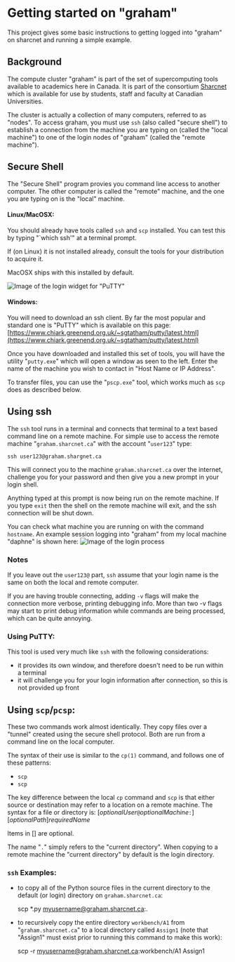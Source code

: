 # Getting started on "graham"

This project gives some basic instructions to getting logged into "graham" on sharcnet and running a simple example.

## Background

The compute cluster "graham" is part of the set of supercomputing tools available to academics here in Canada.  It is part of the consortium [Sharcnet](https://sharcnet.ca) which is available for use by students, staff and faculty at Canadian Universities.

The cluster is actually a collection of many computers, referred to as "nodes".  To access graham, you must use `ssh` (also called "secure shell") to establish a connection from the machine you are typing on (called the "local machine") to one of the login nodes of "graham" (called the "remote machine").


## Secure Shell

The "Secure Shell" program provies you command line access to another computer.  The other computer is called the "remote" machine, and the one you are typing on is the "local" machine.


#### Linux/MacOSX:
You should already have tools called `ssh` and `scp` installed.  You can test this by typing "`which ssh'" at a terminal prompt.

If (on Linux) it is not installed already, consult the tools for your distribution to acquire it.

MacOSX ships with this installed by default.

![Image of the login widget for "PuTTY"](https://github.com/andrewhw/sharcnet-graham-getting-started/main/src/common/images/putty.png "Putty Login Screen")

#### Windows:
You will need to download an ssh client.  By far the most popular and standard one is "PuTTY" which is available on this page: 
[https://www.chiark.greenend.org.uk/~sgtatham/putty/latest.html](https://www.chiark.greenend.org.uk/~sgtatham/putty/latest.html)

Once you have downloaded and installed this set of tools, you will have the utility "`putty.exe`" which will open a window as seen to the left.
Enter the name of the machine you wish to contact in "Host Name or IP Address".

To transfer files, you can use the "`pscp.exe`" tool, which works much as `scp` does as described below.


## Using ssh

The `ssh` tool runs in a terminal and connects that terminal to a text based command line on a remote machine.  For simple use to access the remote machine "`graham.sharcnet.ca`" with the account "`user123`" type:

    ssh user123@graham.shargnet.ca

This will connect you to the machine `graham.sharcnet.ca` over the internet, challenge you for your password and then give you a new prompt in your login shell.

Anything typed at this prompt is now being run on the remote machine.  If you type `exit` then the shell on the remote machine will exit, and the ssh connection will be shut down.

You can check what machine you are running on with the command `hostname`.  An example session logging into "graham" from my local machine "daphne" is shown here:
![Image of the login process](https://github.com/andrewhw/sharcnet-graham-getting-started/main/src/common/images/on-graham.png "Mac Terminal program after running ssh to log into graham")


### Notes
If you leave out the `user123@` part, `ssh` assume that your login name is the same on both the local and remote computer.

If you are having trouble connecting, adding `-v` flags will make the connection more verbose, printing debugging info.  More than two -v flags may start to print debug information while commands are being processed, which can be quite annoying.


### Using PuTTY:
This tool is used very much like `ssh` with the following considerations:

* it provides its own window, and therefore doesn't need to be run within a terminal
* it will challenge you for your login information after connection, so this is not provided up front

## Using `scp`/`pcsp`:

These two commands work almost identically.  They copy files over a "tunnel" created using the secure shell protocol.  Both are run from a command line on the local computer.

The syntax of their use is similar to the `cp(1)` command, and follows one of these patterns:

* `scp` *<single file to copy>* *<destination filename>*
* `scp` *<list of source files to copy>* *<destination directory>*


The key difference between the local `cp` command and `scp` is that either source or destination may refer to a location on a remote machine.
The syntax for a file or directory is:
[*optionalUser*`@`*optionalMachine*`:`][*optionalPath*]*requiredName*

Items in [] are optional.

The name "`.`" simply refers to the "current directory".  When copying to a remote machine the "current directory" by default is the login directory.

### `ssh` Examples:

* to copy all of the Python source files in the current directory to the default (or login) directory on `graham.sharcnet.ca`:

	scp *.py myusername@graham.sharcnet.ca:.
        
* to recursively copy the entire directory `workbench/A1` from "`graham.sharcnet.ca`" to a local directory called `Assign1` (note that "Assign1" must exist prior to running this command to make this work):

	scp -r myusername@graham.sharcnet.ca:workbench/A1 Assign1


